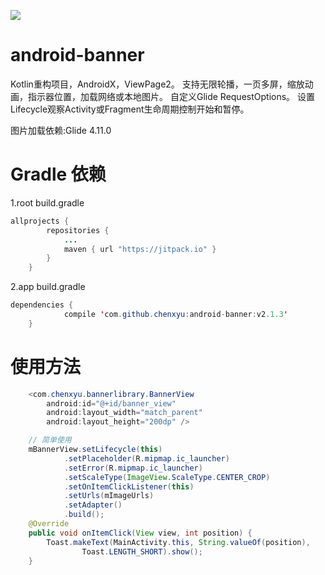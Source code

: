 [![](https://jitpack.io/v/chenxyu/android-banner.svg)](https://jitpack.io/#chenxyu/android-banner)

# android-banner
Kotlin重构项目，AndroidX，ViewPage2。
支持无限轮播，一页多屏，缩放动画，指示器位置，加载网络或本地图片。
自定义Glide RequestOptions。
设置Lifecycle观察Activity或Fragment生命周期控制开始和暂停。

图片加载依赖:Glide 4.11.0


# Gradle 依赖

1.root build.gradle

```java
allprojects {
		repositories {
			...
			maven { url "https://jitpack.io" }
		}
	}
```

2.app build.gradle

```java
dependencies {
	        compile 'com.github.chenxyu:android-banner:v2.1.3'
	}
```


# 使用方法

```java
    <com.chenxyu.bannerlibrary.BannerView
        android:id="@+id/banner_view"
        android:layout_width="match_parent"
        android:layout_height="200dp" />
```

```java
    // 简单使用
    mBannerView.setLifecycle(this)
            .setPlaceholder(R.mipmap.ic_launcher)
            .setError(R.mipmap.ic_launcher)
            .setScaleType(ImageView.ScaleType.CENTER_CROP)
            .setOnItemClickListener(this)
            .setUrls(mImageUrls)
            .setAdapter()
            .build();
    @Override
    public void onItemClick(View view, int position) {
        Toast.makeText(MainActivity.this, String.valueOf(position),
                Toast.LENGTH_SHORT).show();
    }
```

